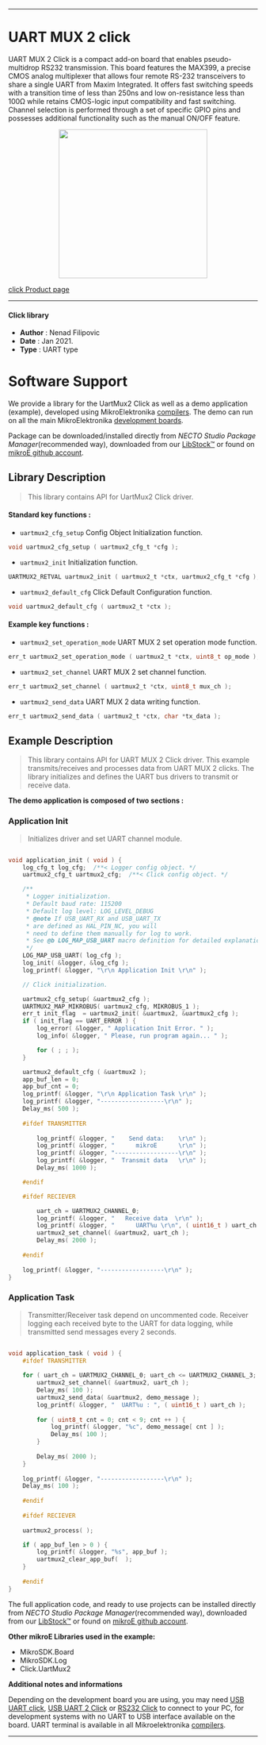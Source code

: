 
---
# UART MUX 2 click

UART MUX 2 Click is a compact add-on board that enables pseudo-multidrop RS232 transmission. This board features the MAX399, a precise CMOS analog multiplexer that allows four remote RS-232 transceivers to share a single UART from Maxim Integrated. It offers fast switching speeds with a transition time of less than 250ns and low on-resistance less than 100Ω while retains CMOS-logic input compatibility and fast switching. Channel selection is performed through a set of specific GPIO pins and possesses additional functionality such as the manual ON/OFF feature. 

<p align="center">
  <img src="https://download.mikroe.com/images/click_for_ide/uartmux2_click.png" height=300px>
</p>

[click Product page](https://www.mikroe.com/uart-mux-2-click)

---


#### Click library

- **Author**        : Nenad Filipovic
- **Date**          : Jan 2021.
- **Type**          : UART type


# Software Support

We provide a library for the UartMux2 Click
as well as a demo application (example), developed using MikroElektronika
[compilers](https://www.mikroe.com/necto-studio).
The demo can run on all the main MikroElektronika [development boards](https://www.mikroe.com/development-boards).

Package can be downloaded/installed directly from *NECTO Studio Package Manager*(recommended way), downloaded from our [LibStock&trade;](https://libstock.mikroe.com) or found on [mikroE github account](https://github.com/MikroElektronika/mikrosdk_click_v2/tree/master/clicks).

## Library Description

> This library contains API for UartMux2 Click driver.

#### Standard key functions :

- `uartmux2_cfg_setup` Config Object Initialization function.
```c
void uartmux2_cfg_setup ( uartmux2_cfg_t *cfg );
```

- `uartmux2_init` Initialization function.
```c
UARTMUX2_RETVAL uartmux2_init ( uartmux2_t *ctx, uartmux2_cfg_t *cfg );
```

- `uartmux2_default_cfg` Click Default Configuration function.
```c
void uartmux2_default_cfg ( uartmux2_t *ctx );
```

#### Example key functions :

- `uartmux2_set_operation_mode` UART MUX 2 set operation mode function.
```c
err_t uartmux2_set_operation_mode ( uartmux2_t *ctx, uint8_t op_mode );
```

- `uartmux2_set_channel` UART MUX 2 set channel function.
```c
err_t uartmux2_set_channel ( uartmux2_t *ctx, uint8_t mux_ch );
```

- `uartmux2_send_data` UART MUX 2 data writing function.
```c
err_t uartmux2_send_data ( uartmux2_t *ctx, char *tx_data );
```

## Example Description

> This library contains API for UART MUX 2 Click driver.
> This example transmits/receives and processes data from UART MUX 2 clicks.
> The library initializes and defines the UART bus drivers 
> to transmit or receive data. 

**The demo application is composed of two sections :**

### Application Init

> Initializes driver and set UART channel module.

```c

void application_init ( void ) {
    log_cfg_t log_cfg;  /**< Logger config object. */
    uartmux2_cfg_t uartmux2_cfg;  /**< Click config object. */

    /** 
     * Logger initialization.
     * Default baud rate: 115200
     * Default log level: LOG_LEVEL_DEBUG
     * @note If USB_UART_RX and USB_UART_TX 
     * are defined as HAL_PIN_NC, you will 
     * need to define them manually for log to work. 
     * See @b LOG_MAP_USB_UART macro definition for detailed explanation.
     */
    LOG_MAP_USB_UART( log_cfg );
    log_init( &logger, &log_cfg );
    log_printf( &logger, "\r\n Application Init \r\n" );

    // Click initialization.

    uartmux2_cfg_setup( &uartmux2_cfg );
    UARTMUX2_MAP_MIKROBUS( uartmux2_cfg, MIKROBUS_1 );
    err_t init_flag  = uartmux2_init( &uartmux2, &uartmux2_cfg );
    if ( init_flag == UART_ERROR ) {
        log_error( &logger, " Application Init Error. " );
        log_info( &logger, " Please, run program again... " );

        for ( ; ; );
    }

    uartmux2_default_cfg ( &uartmux2 );
    app_buf_len = 0;
    app_buf_cnt = 0;
    log_printf( &logger, "\r\n Application Task \r\n" );
    log_printf( &logger, "------------------\r\n" );
    Delay_ms( 500 );
    
    #ifdef TRANSMITTER
    
        log_printf( &logger, "    Send data:    \r\n" );
        log_printf( &logger, "      mikroE      \r\n" );
        log_printf( &logger, "------------------\r\n" );
        log_printf( &logger, "  Transmit data   \r\n" );
        Delay_ms( 1000 );

    #endif

    #ifdef RECIEVER

        uart_ch = UARTMUX2_CHANNEL_0;
        log_printf( &logger, "   Receive data  \r\n" );
        log_printf( &logger, "      UART%u \r\n", ( uint16_t ) uart_ch );
        uartmux2_set_channel( &uartmux2, uart_ch );
        Delay_ms( 2000 );
    
    #endif
        
    log_printf( &logger, "------------------\r\n" );
}

```

### Application Task

> Transmitter/Receiver task depend on uncommented code.
> Receiver logging each received byte to the UART for data logging,
> while transmitted send messages every 2 seconds.

```c

void application_task ( void ) {
    #ifdef TRANSMITTER
    
    for ( uart_ch = UARTMUX2_CHANNEL_0; uart_ch <= UARTMUX2_CHANNEL_3; uart_ch++ ) {
        uartmux2_set_channel( &uartmux2, uart_ch );
        Delay_ms( 100 );
        uartmux2_send_data( &uartmux2, demo_message );
        log_printf( &logger, "  UART%u : ", ( uint16_t ) uart_ch ); 
    
        for ( uint8_t cnt = 0; cnt < 9; cnt ++ ) {
            log_printf( &logger, "%c", demo_message[ cnt ] );
            Delay_ms( 100 );
        }
        
        Delay_ms( 2000 );
    }
    
    log_printf( &logger, "------------------\r\n" );
    Delay_ms( 100 );
    
    #endif
    
    #ifdef RECIEVER
    
    uartmux2_process( );

    if ( app_buf_len > 0 ) {
        log_printf( &logger, "%s", app_buf );
        uartmux2_clear_app_buf(  );
    }
    
    #endif
}

```

The full application code, and ready to use projects can be installed directly from *NECTO Studio Package Manager*(recommended way), downloaded from our [LibStock&trade;](https://libstock.mikroe.com) or found on [mikroE github account](https://github.com/MikroElektronika/mikrosdk_click_v2/tree/master/clicks).

**Other mikroE Libraries used in the example:**

- MikroSDK.Board
- MikroSDK.Log
- Click.UartMux2

**Additional notes and informations**

Depending on the development board you are using, you may need
[USB UART click](https://www.mikroe.com/usb-uart-click),
[USB UART 2 Click](https://www.mikroe.com/usb-uart-2-click) or
[RS232 Click](https://www.mikroe.com/rs232-click) to connect to your PC, for
development systems with no UART to USB interface available on the board. UART
terminal is available in all Mikroelektronika
[compilers](https://shop.mikroe.com/compilers).

---
